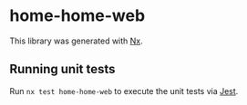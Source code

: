 # home-home-web

This library was generated with [Nx](https://nx.dev).

## Running unit tests

Run `nx test home-home-web` to execute the unit tests via [Jest](https://jestjs.io).
